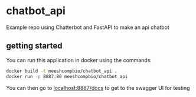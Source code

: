 # chatbot_api

Example repo using Chatterbot and FastAPI to make an api chatbot

## getting started

You can run this application in docker using the commands:

```bash
docker build -t meeshcompbio/chatbot_api .
docker run -p 8887:80 meeshcompbio/chatbot_api
```

You can then go to <localhost:8887/docs> to get to the swagger UI for testing
